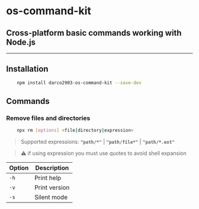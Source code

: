 # os-command-kit

## Cross-platform basic commands working with Node.js

---

## Installation

```bash
    npm install darco2903-os-command-kit --save-dev
```

## Commands

### Remove files and directories

```bash
    npx rm [options] <file|directory|expression>
```

> Supported expressions: **`"path/*"`** | **`"path/file*"`** | **`"path/*.ext"`**

> :warning: if using expression you must use quotes to avoid shell expansion

| Option | Description   |
| ------ | ------------- |
| `-h`   | Print help    |
| `-v`   | Print version |
| `-s`   | Silent mode   |

